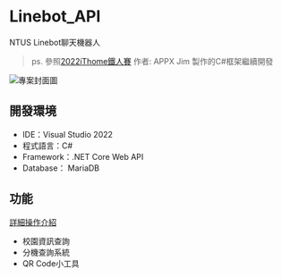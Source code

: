Linebot_API
===
NTUS Linebot聊天機器人 
> ps. 參照[2022iThome鐵人賽](https://ithelp.ithome.com.tw/articles/10291057) 作者: APPX Jim 製作的C#框架繼續開發

![專案封面圖](https://i.imgur.com/HgLNzvX.png)

## 開發環境
* IDE：Visual Studio 2022
* 程式語言：C#
* Framework：.NET Core Web API
* Database： MariaDB

## 功能
[詳細操作介紹](https://www.canva.com/design/DAFgjCvJgxw/_0Mv4aTBra2hDRqcfOc_HQ/view?utm_content=DAFgjCvJgxw&utm_campaign=designshare&utm_medium=link&utm_source=publishsharelink)
* 校園資訊查詢
* 分機查詢系統
* QR Code小工具
